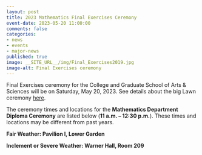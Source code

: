 ```yaml
---
layout: post
title: 2023 Mathematics Final Exercises Ceremony
event-date: 2023-05-20 11:00:00
comments: false
categories: 
- news 
- events
- major-news
published: true
image: __SITE_URL__/img/Final_Exercises2019.jpg
image-alt: Final Exercises ceremony
---
```


Final Exercises ceremony for the College and Graduate School of Arts & Sciences will be on Saturday, May 20, 2023. See details about the big Lawn ceremony [here](https://majorevents.virginia.edu/finals/tickets-and-seating).

The ceremony times and locations for the <b>Mathematics Department Diploma Ceremony</b> are listed below (**11 a.m. – 12:30 p.m.**). These times and locations may be different from past years. 

**Fair Weather:             Pavilion I, Lower Garden**<br>

**Inclement or Severe Weather:  Warner Hall, Room 209**<br>
